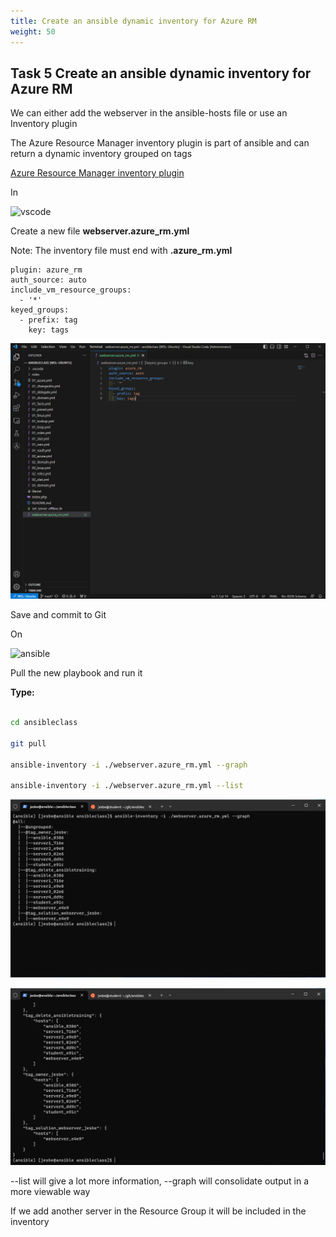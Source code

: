 ```yaml
---
title: Create an ansible dynamic inventory for Azure RM
weight: 50
---
```


## Task 5 Create an ansible dynamic inventory for Azure RM

We can either add the webserver in the ansible-hosts file or use an Inventory plugin

The Azure Resource Manager inventory plugin is part of ansible and can return a dynamic inventory grouped on tags

[Azure Resource Manager inventory plugin](https://docs.ansible.com/ansible/latest/plugins/inventory/azure_rm.html)

In

![vscode](/images/student-vscode.png)

Create a new file __webserver.azure_rm.yml__

Note: The inventory file must end with __.azure_rm.yml__

```ansible
plugin: azure_rm
auth_source: auto
include_vm_resource_groups:
  - '*'
keyed_groups:
  - prefix: tag
    key: tags

```

![Alt text](images/018_azure_inventory.png?raw=true "vscode create inventory file")

Save and commit to Git

On

![ansible](/images/ansible.png)

Pull the new playbook and run it

__Type:__

```bash

cd ansibleclass

git pull

ansible-inventory -i ./webserver.azure_rm.yml --graph

ansible-inventory -i ./webserver.azure_rm.yml --list

```

![Alt text](images/019_azure_inventory_run.png?raw=true "azure inventory run")

![Alt text](images/020_azure_inventory_run_list.png?raw=true "azure inventory run list")

--list will give a lot more information, --graph will consolidate output in a more viewable way

If we add another server in the Resource Group it will be included in the inventory
